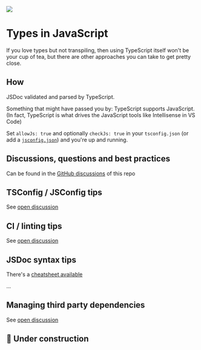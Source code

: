 ![](https://repository-images.githubusercontent.com/319930104/97292a80-409e-11eb-80f1-577cf14431cb)

# Types in JavaScript

If you love types but not transpiling, then using TypeScript itself won't be your cup of tea, but there are other approaches you can take to get pretty close.

## How

JSDoc validated and parsed by TypeScript.

Something that might have passed you by: TypeScript supports JavaScript. (In fact, TypeScript is what drives the JavaScript tools like Intellisense in VS Code)

Set `allowJs: true` and optionally `checkJs: true` in your `tsconfig.json` (or add a [`jsconfig.json`](https://code.visualstudio.com/docs/languages/jsconfig)) and you're up and running.

## Discussions, questions and best practices

Can be found in the [GitHub discussions](https://github.com/voxpelli/types-in-js/discussions) of this repo

## TSConfig / JSConfig tips

See [open discussion](https://github.com/voxpelli/types-in-js/discussions/2)

## CI / linting tips

See [open discussion](https://github.com/voxpelli/types-in-js/discussions/3)

## JSDoc syntax tips

There's a [cheatsheet available](https://devhints.io/jsdoc)

...

## Managing third party dependencies

See [open discussion](https://github.com/voxpelli/types-in-js/discussions/7)

## 🚧 Under construction
